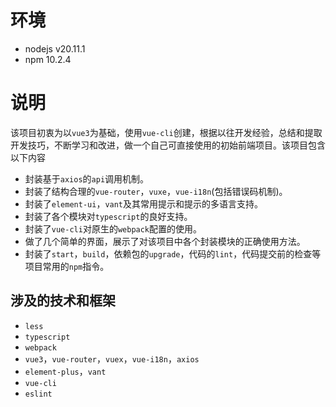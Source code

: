 # 环境
- nodejs v20.11.1
- npm 10.2.4

# 说明

该项目初衷为以`vue3`为基础，使用`vue-cli`创建，根据以往开发经验，总结和提取开发技巧，不断学习和改进，做一个自己可直接使用的初始前端项目。该项目包含以下内容

- 封装基于`axios`的`api`调用机制。
- 封装了结构合理的`vue-router`，`vuxe`，`vue-i18n`(包括错误码机制)。
- 封装了`element-ui`，`vant`及其常用提示和提示的多语言支持。
- 封装了各个模块对`typescript`的良好支持。
- 封装了`vue-cli`对原生的`webpack`配置的使用。
- 做了几个简单的界面，展示了对该项目中各个封装模块的正确使用方法。
- 封装了`start`，`build`，依赖包的`upgrade`，代码的`lint`，代码提交前的检查等项目常用的`npm`指令。



## 涉及的技术和框架

- `less`
- `typescript`
- `webpack`
- `vue3`，`vue-router`，`vuex`，`vue-i18n`，`axios`
- `element-plus`，`vant`
- `vue-cli`
- `eslint`

